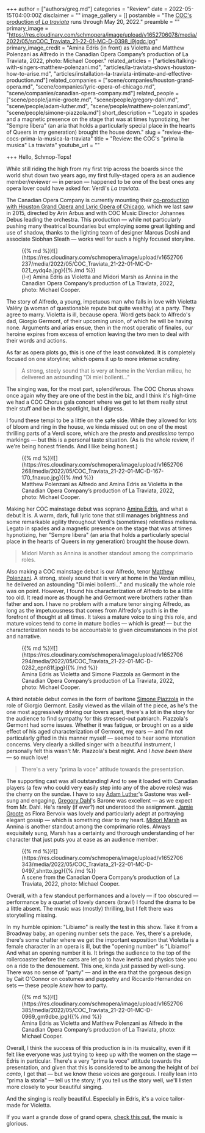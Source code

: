 +++
author = ["authors/greg.md"]
categories = "Review"
date = 2022-05-15T04:00:00Z
disclaimer = ""
image_gallery = []
postamble = "The [COC's production of _La traviata_](https://www.coc.ca/productions/23083) runs through May 20, 2022."
preamble = ""
primary_image = "https://res.cloudinary.com/schmopera/image/upload/v1652706078/media/2022/05/sqCOC_Traviata_21-22-01-MC-D-0398_i9jqdc.jpg"
primary_image_credit = "Amina Edris (in front) as Violetta and Matthew Polenzani as Alfredo in the Canadian Opera Company’s production of La Traviata, 2022, photo: Michael Cooper."
related_articles = ["articles/talking-with-singers-matthew-polenzani.md", "articles/la-traviata-shows-houston-how-to-arise.md", "articles/installation-la-traviata-intimate-and-effective-production.md"]
related_companies = ["scene/companies/houston-grand-opera.md", "scene/companies/lyric-opera-of-chicago.md", "scene/companies/canadian-opera-company.md"]
related_people = ["scene/people/jamie-groote.md", "scene/people/gregory-dahl.md", "scene/people/adam-luther.md", "scene/people/matthew-polenzani.md", "scene/people/simone-piazzola.md"]
short_description = "Legato in spades and a magnetic presence on the stage that was at times hypnotizing, her \"Sempre libera\" (an aria that holds a particularly special place in the hearts of Queers in my generation) brought the house down."
slug = "review-the-cocs-prima-la-musica-la-traviata"
title = "Review: the COC's \"prima la musica\" La traviata"
youtube_url = ""

+++
Hello, Schmop-Tops!

While still riding the high from my first trip across the boards since the world shut down two years ago, my first fully-staged opera as an audience member/reviewer — in person — happened to be one of the best ones any opera lover could have asked for: Verdi's _La traviata_.

The Canadian Opera Company is currently mounting their [co-production with Houston Grand Opera and Lyric Opera of Chicago](https://www.coc.ca/productions/23083), which we last saw in 2015, directed by Arin Arbus and with COC Music Director Johannes Debus leading the orchestra. This production — while not particularly pushing many theatrical boundaries but employing some great lighting and use of shadow, thanks to the lighting team of designer Marcus Doshi and associate Siobhan Sleath — works well for such a highly focused storyline.

<figure data-type="image">{{% md %}}![](https://res.cloudinary.com/schmopera/image/upload/v1652706237/media/2022/05/COC_Traviata_21-22-01-MC-D-021_eydq4a.jpg){{% /md %}}

<figcaption>(l-r) Amina Edris as Violetta and Midori Marsh as Annina in the Canadian Opera Company’s production of La Traviata, 2022, photo: Michael Cooper.</figcaption>  
</figure>

The story of Alfredo, a young, impetuous man who falls in love with Violetta Valéry (a woman of questionable repute but quite wealthy) at a party. They agree to marry. Violetta is ill, because opera. Word gets back to Alfredo's dad, Giorgio Germont, of their upcoming union, of which he will be having none. Arguments and arias ensue, then in the most operatic of finales, our heroine expires from excess of emotion leaving the two men to deal with their words and actions.

As far as opera plots go, this is one of the least convoluted. It is completely focused on one storyline; which opens it up to more intense scrutiny.

> A strong, steely sound that is very at home in the Verdian milieu, he delivered an astounding "Di miei bollenti..."

The singing was, for the most part, splendiferous. The COC Chorus shows once again why they are one of the best in the biz, and I think it's high-time we had a COC Chorus gala concert where we get to let them really strut their stuff and be in the spotlight, but I digress.

I found these tempi to be a little on the safe side. While they allowed for lots of bloom and ring in the house, we kinda missed out on one of the most thrilling parts of a Verdi score, which are the _presto_ and _prestissimo_ tempo markings — but this is a personal taste situation. (As is the whole review, if we're being honest friends. And I like being honest.)

<figure data-type="image">{{% md %}}![](https://res.cloudinary.com/schmopera/image/upload/v1652706268/media/2022/05/COC_Traviata_21-22-01-MC-D-167-170_fnaxuo.jpg){{% /md %}}

<figcaption>Matthew Polenzani as Alfredo and Amina Edris as Violetta in the Canadian Opera Company’s production of La Traviata, 2022, photo: Michael Cooper.</figcaption>  
</figure>

Making her COC mainstage debut was soprano [Amina Edris](/scene/people/amina-edris/), and what a debut it is. A warm, dark, full lyric tone that still manages brightness and some remarkable agility throughout Verdi's (sometimes) relentless melisma. Legato in spades and a magnetic presence on the stage that was at times hypnotizing, her "Sempre libera" (an aria that holds a particularly special place in the hearts of Queers in my generation) brought the house down.

> Midori Marsh as Annina is another standout among the comprimario roles.

Also making a COC mainstage debut is our Alfredo, tenor [Matthew Polenzani](/talking-with-singers-matthew-polenzani/). A strong, steely sound that is very at home in the Verdian milieu, he delivered an astounding "Di miei bollenti..." and musically the whole role was on point. However, I found his characterization of Alfredo to be a little too old. It read more as though he and Germont were brothers rather than father and son. I have no problem with a mature tenor singing Alfredo, as long as the impetuousness that comes from Alfredo's youth is in the forefront of thought at all times. It takes a mature voice to sing this role, and mature voices tend to come in mature bodies — which is great! — but the characterization needs to be accountable to given circumstances in the plot and narrative.

<figure data-type="image">{{% md %}}![](https://res.cloudinary.com/schmopera/image/upload/v1652706294/media/2022/05/COC_Traviata_21-22-01-MC-D-0282_epn81f.jpg){{% /md %}}

<figcaption>Amina Edris as Violetta and Simone Piazzola as Germont in the Canadian Opera Company’s production of La Traviata, 2022, photo: Michael Cooper.</figcaption>  
</figure>

A third notable debut comes in the form of baritone [Simone Piazzola](/scene/people/simone-piazzola/) in the role of Giorgio Germont. Easily viewed as the villain of the piece, as he's the one most aggressively driving our lovers apart, there's a lot in the story for the audience to find sympathy for this stressed-out patriarch. Piazzola's Germont had some issues. Whether it was fatigue, or brought on as a side effect of his aged characterization of Germont, my ears — and I'm not particularly gifted in this manner myself — seemed to hear some intonation concerns. Very clearly a skilled singer with a beautiful instrument, I personally felt this wasn't Mr. Piazzola's best night. And I _have been there_ — so much love!

> There's a very "prima la voce" attitude towards the presentation.

The supporting cast was all outstanding! And to see it loaded with Canadian players (a few who could very easily step into any of the above roles) was the cherry on the sundae. I have to say [Adam Luther](/scene/people/adam-luther/)'s Gastone was well-sung and engaging, [Gregory Dahl](/scene/people/gregory-dahl/)'s Barone was excellent — as we expect from Mr. Dahl. He's rarely (if ever?) not understood the assignment. [Jamie Groote](/scene/people/jamie-groote/) as Flora Bervoix was lovely and particularly adept at portraying elegant gossip — which is something dear to my heart. [Midori Marsh](/scene/people/midori-marsh/) as Annina is another standout among the comprimario roles. Always exquisitely sung, Marsh has a certainty and thorough understanding of her character that just puts you at ease as an audience member.

<figure data-type="image">{{% md %}}![](https://res.cloudinary.com/schmopera/image/upload/v1652706343/media/2022/05/COC_Traviata_21-22-01-MC-D-0497_shntto.jpg){{% /md %}}

<figcaption>A scene from the Canadian Opera Company’s production of La Traviata, 2022, photo: Michael Cooper.</figcaption>  
</figure>

Overall, with a few standout performances and a lovely — if too obscured — performance by a quartet of lovely dancers (bravi!) I found the drama to be a little absent. The music was (mostly) thrilling, but I felt there was storytelling missing.

In my humble opinion: "Libiamo" is really the test in this show. Take it from a Broadway baby, an opening number sets the pace. Yes, there's a prelude, there's some chatter where we get the important exposition that Violetta is a female character in an opera is ill, but the "opening number" is "Libiamo!" And what an opening number it is. It brings the audience to the top of the rollercoaster before the carts are let go to have inertia and physics take you on a ride to the denouement. This one, kinda just passed by well-sung. There was no sense of "party" — and in the era that the gorgeous design by Cait O'Connor on costumes and puppetry and Riccardo Hernandez on sets — these people _knew_ how to party.

<figure data-type="image">{{% md %}}![](https://res.cloudinary.com/schmopera/image/upload/v1652706385/media/2022/05/COC_Traviata_21-22-01-MC-D-0969_gm9dbe.jpg){{% /md %}}

<figcaption>Amina Edris as Violetta and Matthew Polenzani as Alfredo in the Canadian Opera Company’s production of La Traviata, photo: Michael Cooper.</figcaption>  
</figure>

Overall, I think the success of this production is in its musicality, even if it felt like everyone was just trying to keep up with the women on the stage — Edris in particular. There's a very "prima la voce" attitude towards the presentation, and given that this is considered to be among the height of _bel canto_, I get that — but we know these voices are gorgeous. I really lean into "prima la storia" — tell us the story; if you tell us the story well, we'll listen more closely to your beautiful singing.

And the singing is really beautiful. Especially in Edris, it's a voice tailor-made for Violetta.

If you want a grande dose of grand opera, [check this out](https://www.coc.ca/productions/23083), the music is glorious.